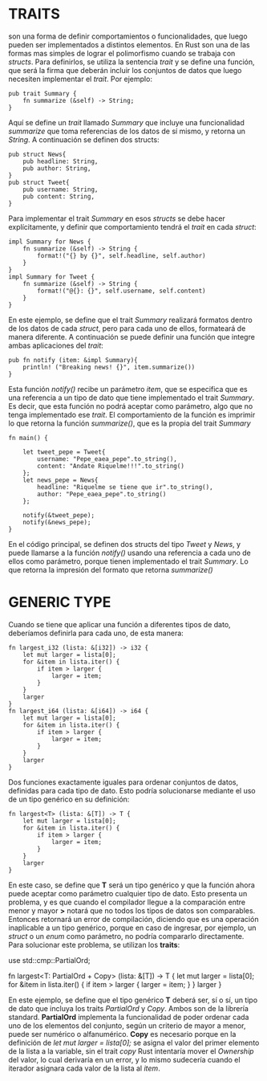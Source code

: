 # TRAITS
son una forma de definir comportamientos o funcionalidades, que luego pueden ser implementados a distintos elementos. En Rust son una de las formas mas simples de lograr el polimorfismo cuando se trabaja con *structs*. Para definirlos, se utiliza la sentencia *trait* y se define una función, que será la firma que deberán incluir los conjuntos de datos que luego necesiten implementar el *trait*. Por ejemplo:

    pub trait Summary {
        fn summarize (&self) -> String;
    }
Aquí se define un *trait* llamado *Summary* que incluye una funcionalidad *summarize* que toma referencias de los datos de sí mismo, y retorna un *String*. A continuación se definen dos structs:

    pub struct News{
        pub headline: String,
        pub author: String,
    }
    pub struct Tweet{
        pub username: String,
        pub content: String,
    }
Para implementar el trait *Summary* en esos *structs* se debe hacer explícitamente, y definir que comportamiento tendrá el *trait* en cada *struct*:

    impl Summary for News {
        fn summarize (&self) -> String {
            format!("{} by {}", self.headline, self.author)
        }
    }
    impl Summary for Tweet {
        fn summarize (&self) -> String {
            format!("@{}: {}", self.username, self.content)
        }
    }
En este ejemplo, se define que el trait *Summary* realizará formatos dentro de los datos de cada *struct*, pero para cada uno de ellos, formateará de manera diferente. A continuación se puede definir una función que integre ambas aplicaciones del *trait*:

    pub fn notify (item: &impl Summary){
        println! ("Breaking news! {}", item.summarize())
    }
Esta función *notify()* recibe un parámetro *item*, que se especifica que es una referencia a un tipo de dato que tiene implementado el trait *Summary*. Es decir, que esta función no podrá aceptar como parámetro, algo que no tenga implementado ese *trait*. El comportamiento de la función es imprimir lo que retorna la función *summarize()*, que es la propia del trait *Summary*

    fn main() {

        let tweet_pepe = Tweet{
            username: "Pepe_eaea_pepe".to_string(),
            content: "Andate Riquelme!!!".to_string()
        };
        let news_pepe = News{
            headline: "Riquelme se tiene que ir".to_string(),
            author: "Pepe_eaea_pepe".to_string()
        };

        notify(&tweet_pepe);
        notify(&news_pepe);
    }
En el código principal, se definen dos structs del tipo *Tweet* y *News*, y puede llamarse a la función *notify()* usando una referencia a cada uno de ellos como parámetro, porque tienen implementado el trait *Summary*. Lo que retorna la impresión del formato que retorna *summarize()*

# GENERIC TYPE
Cuando se tiene que aplicar una función a diferentes tipos de dato, deberíamos definirla para cada uno, de esta manera:

    fn largest_i32 (lista: &[i32]) -> i32 {
        let mut larger = lista[0];
        for &item in lista.iter() {
            if item > larger {
                larger = item;
            }
        }
        larger
    }
    fn largest_i64 (lista: &[i64]) -> i64 {
        let mut larger = lista[0];
        for &item in lista.iter() {
            if item > larger {
                larger = item;
            }
        }
        larger
    }

Dos funciones exactamente iguales para ordenar conjuntos de datos, definidas para cada tipo de dato. Esto podría solucionarse mediante el uso de un tipo genérico en su definición:

    fn largest<T> (lista: &[T]) -> T {
        let mut larger = lista[0];
        for &item in lista.iter() {
            if item > larger {
                larger = item;
            }
        }
        larger
    }

En este caso, se define que **T** será un tipo genérico y que la función ahora puede aceptar como parámetro cualquier tipo de dato. Esto presenta un problema, y es que cuando el compilador llegue a la comparación entre menor y mayor **>** notará que no todos los tipos de datos son comparables. Entonces retornará un error de compilación, diciendo que es una operación inaplicable a un tipo genérico, porque en caso de ingresar, por ejemplo, un *struct* o un *enum* como parámetro, no podría compararlo directamente. Para solucionar este problema, se utilizan los **traits**:

use std::cmp::PartialOrd;

fn largest<T: PartialOrd + Copy> (lista: &[T]) -> T {
    let mut larger = lista[0];
    for &item in lista.iter() {
        if item > larger {
            larger = item;
        }
    }
    larger
}

En este ejemplo, se define que el tipo genérico **T** deberá ser, sí o sí, un tipo de dato que incluya los traits *PartialOrd* y *Copy*. Ambos son de la librería standard. **PartialOrd** implementa la funcionalidad de poder ordenar cada uno de los elementos del conjunto, según un criterio de mayor a menor, puede ser numérico o alfanumérico. **Copy** es necesario porque en la definición de *let mut larger = lista[0];* se asigna el valor del primer elemento de la lista a la variable, sin el trait *copy* Rust intentaría mover el *Ownership* del valor, lo cual derivaría en un error, y lo mismo sudecería cuando el iterador asignara cada valor de la lista al *item*.